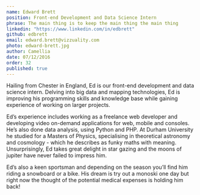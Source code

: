 ```yaml
---
name: Edward Brett      
position: Front-end Development and Data Science Intern  
phrase: The main thing is to keep the main thing the main thing      
linkedin: "https://www.linkedin.com/in/edbrett" 
github: edbrett
email: edward.brett@vizzuality.com  
photo: edward-brett.jpg     
author: Camellia     
date: 07/12/2016       
order: 32     
published: true
---
```

Hailing from Chester in England, Ed is our front-end development and data science intern. Delving into big data and mapping technologies, Ed is improving his programming skills and knowledge base while gaining experience of working on larger projects. 

Ed’s experience includes working as a freelance web developer and developing video on-demand applications for web, mobile and consoles. He’s also done data analysis, using Python and PHP. At Durham University he studied for a Masters of Physics, specialising in theoretical astronomy and cosmology - which he describes as funky maths with meaning. Unsurprisingly, Ed takes great delight in star gazing and the moons of jupiter have never failed to impress him. 

Ed’s also a keen sportsman and depending on the season you’ll find him riding a snowboard or a bike. His dream is try out a monoski one day but right now the thought of the potential medical expenses is holding him back!
